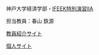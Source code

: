 神戸大学経済学部・[IFEEK特別演習IIA](https://ifeek-iib.github.io/)

担当教員：春山 鉄源

[教員紹介サイト](http://www.econ.kobe-u.ac.jp/faculty/fields/theory/haruyama.html)

[個人サイト](https://t-haruyama.github.io)

